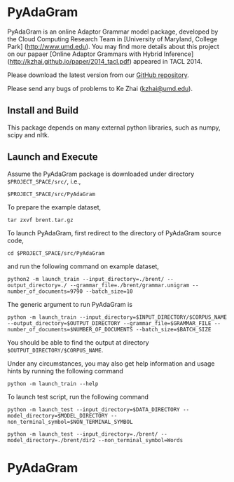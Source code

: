 PyAdaGram
==========

PyAdaGram is an online Adaptor Grammar model package, developed by the Cloud Computing Research Team in [University of Maryland, College Park] (http://www.umd.edu).
You may find more details about this project on our papaer [Online Adaptor Grammars with Hybrid Inference] (http://kzhai.github.io/paper/2014_tacl.pdf) appeared in TACL 2014.

Please download the latest version from our [GitHub repository](https://github.com/kzhai/PyAdaGram).

Please send any bugs of problems to Ke Zhai (kzhai@umd.edu).

Install and Build
----------

This package depends on many external python libraries, such as numpy, scipy and nltk.

Launch and Execute
----------

Assume the PyAdaGram package is downloaded under directory ```$PROJECT_SPACE/src/```, i.e., 

	$PROJECT_SPACE/src/PyAdaGram

To prepare the example dataset,

	tar zxvf brent.tar.gz

To launch PyAdaGram, first redirect to the directory of PyAdaGram source code,

	cd $PROJECT_SPACE/src/PyAdaGram

and run the following command on example dataset,

	python2 -m launch_train --input_directory=./brent/ --output_directory=./ --grammar_file=./brent/grammar.unigram --number_of_documents=9790 --batch_size=10

The generic argument to run PyAdaGram is

	python -m launch_train --input_directory=$INPUT_DIRECTORY/$CORPUS_NAME --output_directory=$OUTPUT_DIRECTORY --grammar_file=$GRAMMAR_FILE --number_of_documents=$NUMBER_OF_DOCUMENTS --batch_size=$BATCH_SIZE

You should be able to find the output at directory ```$OUTPUT_DIRECTORY/$CORPUS_NAME```.

Under any circumstances, you may also get help information and usage hints by running the following command

	python -m launch_train --help

To launch test script, run the following command

	python -m launch_test --input_directory=$DATA_DIRECTORY --model_directory=$MODEL_DIRECTORY --non_terminal_symbol=$NON_TERMINAL_SYMBOL

    python -m launch_test --input_directory=./brent/ --model_directory=./brent/dir2 --non_terminal_symbol=Words
# PyAdaGram
